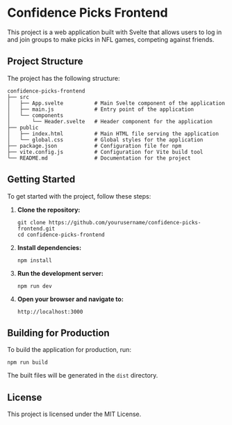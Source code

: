 # Confidence Picks Frontend

This project is a web application built with Svelte that allows users to log in and join groups to make picks in NFL games, competing against friends.

## Project Structure

The project has the following structure:

```
confidence-picks-frontend
├── src
│   ├── App.svelte          # Main Svelte component of the application
│   ├── main.js             # Entry point of the application
│   └── components
│       └── Header.svelte   # Header component for the application
├── public
│   ├── index.html          # Main HTML file serving the application
│   └── global.css          # Global styles for the application
├── package.json            # Configuration file for npm
├── vite.config.js          # Configuration for Vite build tool
└── README.md               # Documentation for the project
```

## Getting Started

To get started with the project, follow these steps:

1. **Clone the repository:**
   ```
   git clone https://github.com/yourusername/confidence-picks-frontend.git
   cd confidence-picks-frontend
   ```

2. **Install dependencies:**
   ```
   npm install
   ```

3. **Run the development server:**
   ```
   npm run dev
   ```

4. **Open your browser and navigate to:**
   ```
   http://localhost:3000
   ```

## Building for Production

To build the application for production, run:

```
npm run build
```

The built files will be generated in the `dist` directory.

## License

This project is licensed under the MIT License.
